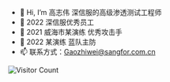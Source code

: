 - 👋 Hi, I’m 高志伟 深信服的高级渗透测试工程师 
- 👀 2022 深信服优秀员工
- 🌱 2021 威海市某演练 优秀攻击手
- 💞️ 2022 某演练 蓝队主防
- 📫 联系方式：Gaozhiwei@sangfor.com.cn

![Visitor Count](https://profile-counter.glitch.me/Christmas/count.svg)

<!---
weishen250/weishen250 is a ✨ special ✨ repository because its `README.md` (this file) appears on your GitHub profile.
You can click the Preview link to take a look at your changes.
--->
